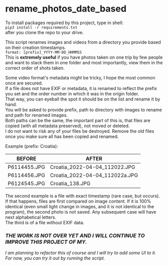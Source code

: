 # rename_photos_date_based

To install packages required by this project, type in shell:  
`pip3 install -r requirements.txt`  
after you clone the repo to your drive.

This script renames images and videos from a directory you provide based on their creation timestamps.  
`format: [prefix]_YYYY-MM-DD_HHMMSS`  
This is **extremely useful** if you have photos taken on one trip by few people and want to stack them in one folder and most importantly, view them in the correct order of shots taken.

Some video format's metadata might be tricky, I hope the most common once are secured.  
If a file does not have EXIF or metadata, it is renamed to reflect the prefix you set and the order number in which it was in the origin folder.  
That way, you can eyeball the spot it should be on the list and rename it by hand.  
You will be asked to provide prefix, path to directory with images to rename and path for renamed images.  
Both paths can be the same, the important part of this is, that files are copied (with all metadata preserved), not moved or deleted.  
I do not want to risk any of your files be destroyed. Remove the old files once you make sure all has been copied and renamed.

Example (prefix: Croatia):

BEFORE | AFTER
--- | ---
P6114455.JPG | Croatia_2022-04-04_112022.JPG
P6114456.JPG | Croatia_2022-04-04_112022a.JPG
P6124545.JPG | Croatia_138.JPG

The second example is a file with exact timestamp (rare case, but occurs). If that happens, files are first compared on image content.
If it is 100% identical (even small light change in images, and it is not identical to the program), the second photo is not saved.
Any subsequent case will have next alphabetical letters.  
The third is of a file without EXIF data.  


### *THE WORK IS NOT OVER YET AND I WILL CONTINUE TO IMPROVE THIS PROJECT OF MY.*  
*I am planning to refactor this of course and I will try to add some UI to it.  
For now, you can try it out by running the script.*

